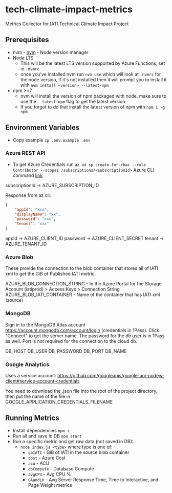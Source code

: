 # tech-climate-impact-metrics

Metrics Collector for IATI Technical Climate Impact Project

## Prerequisites

-   nvm - [nvm](https://github.com/nvm-sh/nvm) - Node version manager
-   Node LTS
    -   This will be the latest LTS version supported by Azure Functions, set in `.nvmrc`
    -   once you've installed nvm run `nvm use` which will look at `.nvmrc` for the node version, if it's not installed then it will prompt you to install it with `nvm install <version> --latest-npm`
-   npm >=7
    -   nvm will install the version of npm packaged with node. make sure to use the `--latest-npm` flag to get the latest version
    -   If you forgot to do that install the latest version of npm with `npm i -g npm`

## Environment Variables

-   Copy example `cp .env.example .env`

### Azure REST API

-   To get Azure Credentials run `az ad sp create-for-rbac --role Contributor --scopes /subscriptions/<subscriptionId>` Azure CLI command [link](https://blog.jongallant.com/2021/02/azure-rest-apis-postman-2021/)

subscriptionId -> AZURE_SUBSCRIPTION_ID

Response from az cli:

```json
{
    "appId": "xxx",
    "displayName": "xx",
    "password": "xxx",
    "tenant": "xxx"
}
```

appId -> AZURE_CLIENT_ID
password -> AZURE_CLIENT_SECRET
tenant -> AZURE_TENANT_ID

### Azure Blob

These provide the connection to the blob container that stores all of IATI xml to get the GiB of Published IATI metric.

AZURE_BLOB_CONNECTION_STRING - In the Azure Portal for the Storage Account (iatiprod) > Access Keys > Connection String
AZURE_BLOB_IATI_CONTAINER - Name of the container that has IATI xml (source)

### MongoDB

Sign in to the MongoDB Atlas account https://account.mongodb.com/account/login (credentials in 1Pass). Click "Connect" to get the server name. The password for the db user is in 1Pass as well. Port is not required for the connection to the cloud db.

DB_HOST
DB_USER
DB_PASSWORD
DB_PORT
DB_NAME

### Google Analytics

Uses a service account: https://github.com/googleapis/google-api-nodejs-client#service-account-credentials

You need to download the .json file into the root of the project directory, then put the name of the file in GOOGLE_APPLICATION_CREDENTIALS_FILENAME

## Running Metrics

-   Install dependencies `npm i`
-   Run all and save in DB `npm start`
-   Run a specific metric and get raw data (not saved in DB):
    -   `node index.js <type>` where type is one of:
        -   `gbIATI` - GiB of IATI in the source blob container
        -   `cost` - Azure Cost
        -   `acu` - ACU
        -   `dbCompute` - Database Compute
        -   `avgCPU` - Avg CPU %
        -   `GAandLH` - Avg Server Response Time, Time to Interactive, and Page Weight metrics
